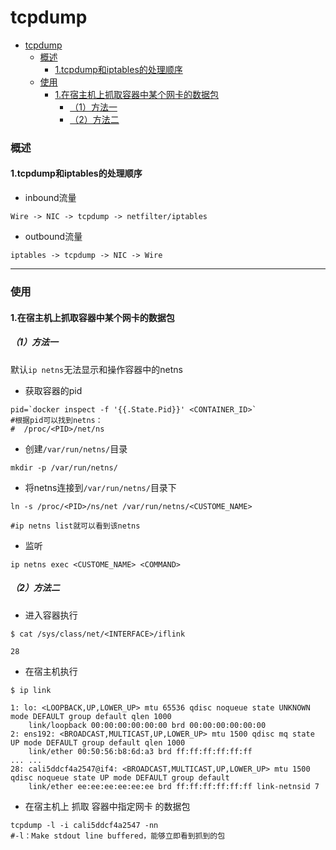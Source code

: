# tcpdump

<!-- @import "[TOC]" {cmd="toc" depthFrom=1 depthTo=6 orderedList=false} -->
<!-- code_chunk_output -->

- [tcpdump](#tcpdump)
    - [概述](#概述)
      - [1.tcpdump和iptables的处理顺序](#1tcpdump和iptables的处理顺序)
    - [使用](#使用)
      - [1.在宿主机上抓取容器中某个网卡的数据包](#1在宿主机上抓取容器中某个网卡的数据包)
        - [（1）方法一](#1方法一)
        - [（2）方法二](#2方法二)

<!-- /code_chunk_output -->

### 概述

#### 1.tcpdump和iptables的处理顺序
* inbound流量
```shell
Wire -> NIC -> tcpdump -> netfilter/iptables
```

* outbound流量
```shell
iptables -> tcpdump -> NIC -> Wire
```

***

### 使用

#### 1.在宿主机上抓取容器中某个网卡的数据包

##### （1）方法一

默认`ip netns`无法显示和操作容器中的netns
* 获取容器的pid
```shell
pid=`docker inspect -f '{{.State.Pid}}' <CONTAINER_ID>`
#根据pid可以找到netns：
#  /proc/<PID>/net/ns
```
* 创建`/var/run/netns/`目录
```shell
mkdir -p /var/run/netns/
```

* 将netns连接到`/var/run/netns/`目录下
```shell
ln -s /proc/<PID>/ns/net /var/run/netns/<CUSTOME_NAME>

#ip netns list就可以看到该netns
```
* 监听
```shell
ip netns exec <CUSTOME_NAME> <COMMAND>
```

##### （2）方法二

* 进入容器执行
```shell
$ cat /sys/class/net/<INTERFACE>/iflink

28
```

* 在宿主机执行
```shell
$ ip link

1: lo: <LOOPBACK,UP,LOWER_UP> mtu 65536 qdisc noqueue state UNKNOWN mode DEFAULT group default qlen 1000
    link/loopback 00:00:00:00:00:00 brd 00:00:00:00:00:00
2: ens192: <BROADCAST,MULTICAST,UP,LOWER_UP> mtu 1500 qdisc mq state UP mode DEFAULT group default qlen 1000
    link/ether 00:50:56:b8:6d:a3 brd ff:ff:ff:ff:ff:ff
... ...
28: cali5ddcf4a2547@if4: <BROADCAST,MULTICAST,UP,LOWER_UP> mtu 1500 qdisc noqueue state UP mode DEFAULT group default
    link/ether ee:ee:ee:ee:ee:ee brd ff:ff:ff:ff:ff:ff link-netnsid 7
```

* 在宿主机上 抓取 容器中指定网卡 的数据包
```shell
tcpdump -l -i cali5ddcf4a2547 -nn
#-l：Make stdout line buffered，能够立即看到抓到的包
```